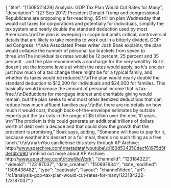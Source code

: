 {
    "title": "[1508521429] Analysis: GOP Tax Plan Would Cut Rates for Many",
    "description": "(27 Sep 2017) President Donald Trump and congressional Republicans are proposing a far-reaching, $5 trillion plan Wednesday that would cut taxes for corporations and potentially for individuals, simplify the tax system and nearly double the standard deduction used by most Americans.\r\nThe plan is sweeping in scope but omits critical, controversial details that are likely to take months to work out in a bitterly divided, GOP-led Congress. \r\nAs Associated Press writer Josh Boak explains, the plan would collapse the number of personal tax brackets from seven to three.\r\nThe individual tax rates would be 12 percent, 25 percent and 35 percent - and the plan recommends a surcharge for the very wealthy. But it doesn't set the income levels at which the rates would apply, so it's unclear just how much of a tax change there might be for a typical family, and whether its taxes would be reduced.\r\nThe plan would nearly double the standard deduction to $12,000 for individuals and $24,000 for families. This basically would increase the amount of personal income that is tax-free.\r\nDeductions for mortgage interest and charitable giving would remain, but the plan seeks to end most other itemized deductions that can reduce how much affluent families pay.\r\nBut there are no details on how much it would cost, though back-of-the-envelope estimates by outside experts put the tax cuts in the range of $5 trillion over the next 10 years. \r\n\"The problem is this could generate an additional trillions of dollars worth of debt over a decade and that could slow the growth that the president is promising,\" Boak says, adding, \"Someone will have to pay for it, because weather it's dessert or a full meal, there's no such thing as a free lunch.\"\r\n\r\n\r\nYou can license this story through AP Archive: http:\/\/www.aparchive.com\/metadata\/youtube\/b160d534350decf61975d5f3e14b1b90 \r\nFind out more about AP Archive: http:\/\/www.aparchive.com\/HowWeWork",
    "channelid": "123184222",
    "videoid": "123187037",
    "date_created": "1506979341",
    "date_modified": "1508436482",
    "type": "captivate",
    "layout": "channelVideo",
    "url": "\/c1\/analysis-gop-tax-plan-would-cut-rates-for-many\/123184222-123187037"
}